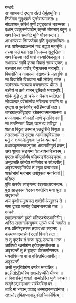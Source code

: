 गन्धर्वः  
सः आश्रमपदं दृष्ट्वा रहितं तैर्मुहामुनिः ।  
निर्जगाम सुदुःखार्तः पुनरेवाश्रमात्ततः ॥  
सोऽपश्यत् सरितं पूर्णां प्रावृट्काले नवाम्भसा ।  
वृक्षान् वञ्जुलनीपादीन् वहन्तीं तीरजान् बहून् ॥  
अथ चिन्तां समापेदे मुनिः पौरवनन्दन ।  
अम्भस्यस्या निमज्जेयम् इति दुःखसमन्वितः ॥  
ततः पाशैस्तदाऽत्मानं गाढं बद्ध्वा महामुनिः ।  
तस्या जले महानद्या निममज्ज सुदुःखितः ॥  
अथ च्छित्त्वा नदी पाशं तस्यारिबलसूदन ।  
स्थलस्थं तमृषिं कृत्वा विपाशं समवासृजत् ॥  
उत्ततार ततः पाशैर् विमुक्तस्स महानृषिः ।  
विपाशेति च नामास्या नद्याश्चक्रे महानृषिः ॥  
सा विपाशेति विख्याता नदी लोकेषु भारत ।  
ऋषेस्त्वथ नरव्याघ्र वचनात्तस्य धीमतः ||  
उत्तीर्य च ततो राजन् दुःखितो भगवानृषिः |  
शोके बुद्धिं तु तां चक्रे न चैकत्र व्यतिष्ठत ||  
सोऽपश्यत् पर्वतांश्चैव सरितश्च सरांसि च ॥  
दृष्ट्वा स पुनरेवर्षिर् नदीं हैमवतीं तदा ।  
चण्डग्राहवतींदृष्ट्वा स्रोतस्यात्मानमात्मना ॥  
मज्जयामास शोकार्तो मरणे कृतनिश्चयः ||  
सा तमग्निसमं विप्रम् उपलभ्य सरिद्वरा ।  
शतधा विद्रुता तस्माच् छतद्रुरिति विश्रुता ॥  
ततस्स्थलगतं दृष्ट्वा आत्मानमृषिसत्तमः ।  
मर्तुं न शक्यमित्युक्त्वा पुवरेवाश्रमं ययौ ॥  
वध्वाऽदृश्यन्त्याऽनुगता आश्रमाभिमुखं व्रजन् |  
अथ शुश्राव सङ्गम्य वेदाध्ययननिःस्वनम् ।  
पृष्ठतः परिपूर्णार्थैष् षड्मिरङ्गैरलङ्कृतम् ॥  
अनुव्रजति कोन्वेष मामित्येव च सोऽब्रवीत् ||  
अदृश्यन्त्यहमित्येव तं स्नुषा प्रत्यभाषत |  
शक्तेर्भार्या महाभाग तपोयुक्ता मनस्विनी ||  
वसिष्ठः   
पुत्रि कस्यैष साङ्गस्य वेदस्याध्ययनस्वनः ।  
पुरा साङ्गस्य वेदस्य शक्तेरिव मया श्रुतः ॥  
अदृश्यन्ती  
अयं कुक्षौ समुत्पन्नस् शक्तेर्गर्भस्सुतस्य ते ।  
समा द्वादश तस्येह वेदानभ्यस्यतो गताः ॥  
गन्धर्वः  
एवमुक्तस्ततो हृष्टो वसिष्ठश्श्रेष्ठभागिनीम् ।  
अस्ति सन्तानमित्युक्त्वा मृत्योः पार्थ न्यवर्तत ॥  
ततः प्रतिनिवृत्तस्स तया वध्वा सहानघ ।  
कल्माषपादमासीनं ददर्श विजने तदा ॥  
स तु दृष्ट्वैव तं राजा क्रुद्ध उत्थाय भारत ।  
आविष्टो रक्षसोग्रेण इयेषात्तुमथौजसा ॥  
अदृश्यन्ती तु तं दृष्ट्वा घोरकर्माणमग्रतः ।  
भयसंविग्नया वाचा वसिष्ठमिदमब्रवीत् ॥  
अदृश्यन्ती  
असौ मृत्युरिवोग्रेण दण्डेन भगवन्निह ।  
प्रगृहीतोऽतिघोरेण राक्षसोऽभ्येति भीषणः ॥  
तं निवारयितुं शक्तो नान्योऽस्ति भुवि कश्चन ।  
त्वदृतेऽद्य महाभाग सर्ववेदविदां वर ॥  
त्राहि मां भगवन् पापाद् अस्माद्दारुणदर्शनात् ।  
राक्षसोऽत्तुमिहाप्यापान्नूनमेतच्चिकीर्षितम् ॥  
